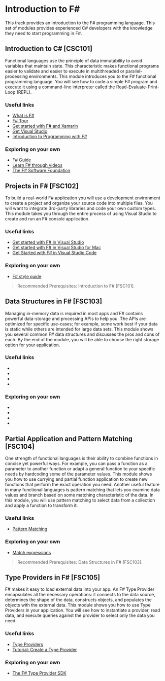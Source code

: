 # Introduction to F#

This track provides an introduction to the F# programming language. This set of modules provides experienced C# developers with the knowledge they need to start programming in F#.

## Introduction to C# [CSC101]

Functional languages use the principle of data immutability to avoid variables that maintain state. This characteristic makes functional programs easier to validate and easier to execute in multithreaded or parallel-processing environments. This module introduces you to the F# functional programming language. You will see how to code a simple F# program and execute it using a command-line interpreter called the Read-Evaluate-Print-Loop (REPL). 

### Useful links

- [What is F#](https://docs.microsoft.com/en-us/dotnet/fsharp/what-is-fsharp)
- [F# Tour](https://docs.microsoft.com/en-us/dotnet/fsharp/tour)
- [Get started with F# and Xamarin](https://docs.microsoft.com/xamarin/cross-platform/platform/fsharp/)
-	[Get Visual Studio](https://visualstudio.microsoft.com/vs/) 
- [Introduction to Programming with F#](https://www.youtube.com/watch?v=Teak30_pXHk&list=PLEoMzSkcN8oNiJ67Hd7oRGgD1d4YBxYGC)

### Exploring on your own

- [F# Guide](https://docs.microsoft.com/en-us/dotnet/fsharp/)
- [Learn F# through videos](https://docs.microsoft.com/en-us/dotnet/fsharp/#learn-f-through-videos)
- [The F# Software Foundation](https://fsharp.org/)

##  Projects in F# [FSC102]

To build a real-world F# application you will use a development environment to create a project and organize your source code into multiple files. You will want to integrate 3rd-party libraries and code your own custom types. This module takes you through the entire process of using Visual Studio to create and run an F# console application.

### Useful links

- [Get started with F# in Visual Studio](https://docs.microsoft.com/en-us/dotnet/fsharp/get-started/get-started-visual-studio)
- [Get started with F# in Visual Studio for Mac](https://docs.microsoft.com/en-us/dotnet/fsharp/get-started/get-started-with-visual-studio-for-mac)
- [Get Started with F# in Visual Studio Code](https://docs.microsoft.com/en-us/dotnet/fsharp/get-started/get-started-vscode)

### Exploring on your own

- [F# style guide](https://docs.microsoft.com/en-us/dotnet/fsharp/style-guide/)

> Recommended Prerequisites: Introduction to F# [FSC101].

## Data Structures in F# [FSC103]

Managing in-memory data is required in most apps and F# contains powerful data-storage and processing APIs to help you. The APIs are optimized for specific use-cases; for example, some work best if your data is static while others are intended for large data sets. This module shows you several common F# data structures and discusses the pros and cons of each. By the end of the module, you will be able to choose the right storage option for your application.

### Useful links

- []()
- []()
- []()
-	[]() 

### Exploring on your own

- []()
- []()
- []()
-	[]() 

##  Partial Application and Pattern Matching [FSC104]

One strength of functional languages is their ability to combine functions in concise yet powerful ways. For example, you can pass a function as a parameter to another function or adapt a general function to your specific needs by hardcoding some of the parameter values. This module shows you how to use currying and partial function application to create new functions that perform the exact operation you need. Another useful feature in many functional languages is pattern matching that lets you examine data values and branch based on some matching characteristic of the data. In this module, you will use pattern matching to select data from a collection and apply a function to transform it.

### Useful links

- [Pattern Matching](https://docs.microsoft.com/en-us/dotnet/fsharp/language-reference/pattern-matching)


### Exploring on your own

- [Match expressions](https://docs.microsoft.com/en-us/dotnet/fsharp/language-reference/match-expressions)

> Recommended Prerequisites: Data Structures in F# [FSC103].

##  Type Providers in F# [FSC105]

F# makes it easy to load external data into your app. An F# Type Provider encapsulates all the necessary operations: it connects to the data source, determines the shape of the data, constructs objects, and populates the objects with the external data. This module shows you how to use Type Providers in your application. You will see how to instantiate a provider, read data, and execute queries against the provider to select only the data you need.

### Useful links

- [Type Providers](https://docs.microsoft.com/en-us/dotnet/fsharp/tutorials/type-providers/)
- [Tutorial: Create a Type Provider](https://docs.microsoft.com/en-us/dotnet/fsharp/tutorials/type-providers/creating-a-type-provider)

### Exploring on your own

- [The F# Type Provider SDK](https://github.com/fsprojects/FSharp.TypeProviders.SDK)

